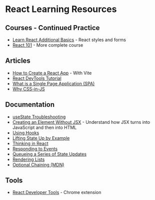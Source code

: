 # React Learning Resources

## Courses - Continued Practice
- [Learn React Additional Basics](https://www.codecademy.com/learn/learn-react-additional-basics) - React styles and forms
- [React 101](https://www.codecademy.com/learn/react-101) - More complete course

## Articles

- [How to Create a React App](https://www.codecademy.com/article/how-to-create-a-react-app) - With Vite
- [React DevTools Tutorial](https://www.codecademy.com/article/react-devtools-tutorial)
- [What is a Single Page Application (SPA)](https://www.codecademy.com/article/what-is-a-single-page-application-spa)
- [Why CSS-in-JS](https://www.codecademy.com/article/why-css-in-js)

## Documentation

- [useState Troubleshooting](https://react.dev/reference/react/useState#troubleshooting)
- [Creating an Element Without JSX](https://react.dev/reference/react/createElement#creating-an-element-without-jsx) - Understand how JSX turns into JavaScript and then into HTML
- [Using Hooks](https://react.dev/learn#using-hooks)
- [Lifting State Up by Example](https://react.dev/learn/sharing-state-between-components#lifting-state-up-by-example)
- [Thinking in React](https://react.dev/learn/thinking-in-react)
- [Responding to Events](https://react.dev/learn/responding-to-events)
- [Queueing a Series of State Updates](https://react.dev/learn/queueing-a-series-of-state-updates)
- [Rendering Lists](https://react.dev/learn/rendering-lists)
- [Optional Chaining (MDN)](https://developer.mozilla.org/en-US/docs/Web/JavaScript/Reference/Operators/Optional_chaining)

## Tools

- [React Developer Tools](https://chromewebstore.google.com/detail/react-developer-tools/fmkadmapgofadopljbjfkapdkoienihi?hl=en&pli=1) - Chrome extension
